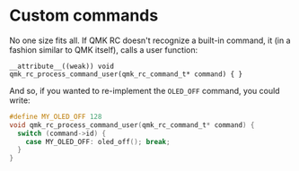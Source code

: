 # Custom commands
No one size fits all. If QMK RC doesn't recognize a built-in command, it
(in a fashion similar to QMK itself), calls a user function:

```
__attribute__((weak)) void qmk_rc_process_command_user(qmk_rc_command_t* command) { }
```

And so, if you wanted to re-implement the `OLED_OFF` command, you could write:

```c
#define MY_OLED_OFF 128
void qmk_rc_process_command_user(qmk_rc_command_t* command) {
  switch (command->id) {
    case MY_OLED_OFF: oled_off(); break;
  }
}
```
